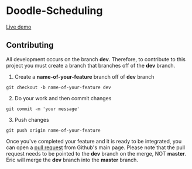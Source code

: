 # Doodle-Scheduling

[Live demo](https://rikijaz.github.io/Doodle-Scheduling/ "Doodle Scheduling")

## Contributing

All development occurs on the branch **dev**. Therefore, to contribute to this project you must create a branch that branches off of the **dev** branch.

1. Create a **name-of-your-feature** branch off of **dev** branch

`git checkout -b name-of-your-feature dev` 

2. Do your work and then commit changes 

`git commit -m 'your message'`

3. Push changes

`git push origin name-of-your-feature`

Once you've completed your feature and it is ready to be integrated, you can open a [pull request](https://help.github.com/en/github/collaborating-with-issues-and-pull-requests/creating-a-pull-request) from Github's main page. Please note that the pull request needs to be pointed to the **dev** branch on the merge, NOT **master**. Eric will merge the **dev** branch into the **master** branch.
